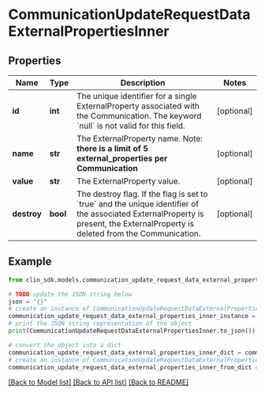# CommunicationUpdateRequestDataExternalPropertiesInner


## Properties

Name | Type | Description | Notes
------------ | ------------- | ------------- | -------------
**id** | **int** | The unique identifier for a single ExternalProperty associated with the Communication. The keyword &#x60;null&#x60; is not valid for this field. | [optional] 
**name** | **str** | The ExternalProperty name. Note: **there is a limit of 5 external_properties per Communication** | [optional] 
**value** | **str** | The ExternalProperty value. | [optional] 
**destroy** | **bool** | The destroy flag. If the flag is set to &#x60;true&#x60; and the unique identifier of the associated ExternalProperty is present, the ExternalProperty is deleted from the Communication. | [optional] 

## Example

```python
from clio_sdk.models.communication_update_request_data_external_properties_inner import CommunicationUpdateRequestDataExternalPropertiesInner

# TODO update the JSON string below
json = "{}"
# create an instance of CommunicationUpdateRequestDataExternalPropertiesInner from a JSON string
communication_update_request_data_external_properties_inner_instance = CommunicationUpdateRequestDataExternalPropertiesInner.from_json(json)
# print the JSON string representation of the object
print(CommunicationUpdateRequestDataExternalPropertiesInner.to_json())

# convert the object into a dict
communication_update_request_data_external_properties_inner_dict = communication_update_request_data_external_properties_inner_instance.to_dict()
# create an instance of CommunicationUpdateRequestDataExternalPropertiesInner from a dict
communication_update_request_data_external_properties_inner_from_dict = CommunicationUpdateRequestDataExternalPropertiesInner.from_dict(communication_update_request_data_external_properties_inner_dict)
```
[[Back to Model list]](../README.md#documentation-for-models) [[Back to API list]](../README.md#documentation-for-api-endpoints) [[Back to README]](../README.md)


